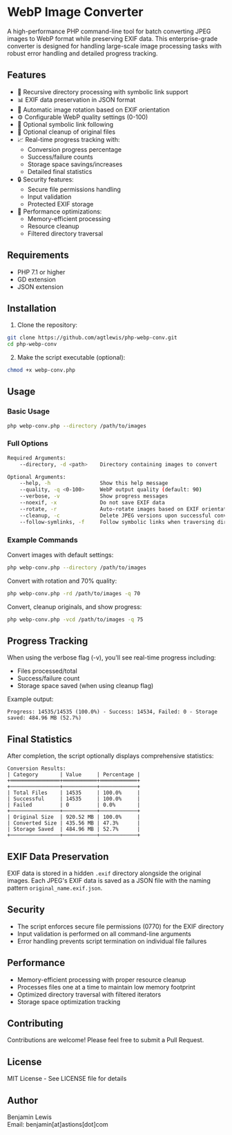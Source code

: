 # WebP Image Converter

A high-performance PHP command-line tool for batch converting JPEG images to WebP format while preserving EXIF data. This enterprise-grade converter is designed for handling large-scale image processing tasks with robust error handling and detailed progress tracking.

## Features

- 🚀 Recursive directory processing with symbolic link support
- 📊 EXIF data preservation in JSON format
- 🔄 Automatic image rotation based on EXIF orientation
- ⚙️ Configurable WebP quality settings (0-100)
- 🔗 Optional symbolic link following
- 🧹 Optional cleanup of original files
- 📈 Real-time progress tracking with:
  - Conversion progress percentage
  - Success/failure counts
  - Storage space savings/increases
  - Detailed final statistics
- 🔒 Security features:
  - Secure file permissions handling
  - Input validation
  - Protected EXIF storage
- 💾 Performance optimizations:
  - Memory-efficient processing
  - Resource cleanup
  - Filtered directory traversal

## Requirements

- PHP 7.1 or higher
- GD extension
- JSON extension

## Installation

1. Clone the repository:
```bash
git clone https://github.com/agtlewis/php-webp-conv.git
cd php-webp-conv
```

2. Make the script executable (optional):
```bash
chmod +x webp-conv.php
```

## Usage

### Basic Usage
```bash
php webp-conv.php --directory /path/to/images
```

### Full Options
```bash
Required Arguments:
    --directory, -d <path>    Directory containing images to convert

Optional Arguments:
    --help, -h                Show this help message
    --quality, -q <0-100>     WebP output quality (default: 90)
    --verbose, -v             Show progress messages
    --noexif, -x              Do not save EXIF data
    --rotate, -r              Auto-rotate images based on EXIF orientation
    --cleanup, -c             Delete JPEG versions upon successful conversion
    --follow-symlinks, -f     Follow symbolic links when traversing directories
```

### Example Commands

Convert images with default settings:
```bash
php webp-conv.php --directory /path/to/images
```

Convert with rotation and 70% quality:
```bash
php webp-conv.php -rd /path/to/images -q 70
```

Convert, cleanup originals, and show progress:
```bash
php webp-conv.php -vcd /path/to/images -q 75
```

## Progress Tracking

When using the verbose flag (-v), you'll see real-time progress including:
- Files processed/total
- Success/failure count
- Storage space saved (when using cleanup flag)

Example output:
```
Progress: 14535/14535 (100.0%) - Success: 14534, Failed: 0 - Storage saved: 484.96 MB (52.7%)
```

## Final Statistics

After completion, the script optionally displays comprehensive statistics:
```
Conversion Results:
| Category       | Value     | Percentage |
+════════════════+═══════════+════════════+
+────────────────+───────────+────────────+
| Total Files    | 14535     | 100.0%     |
| Successful     | 14535     | 100.0%     |
| Failed         | 0         | 0.0%       |
+────────────────+───────────+────────────+
| Original Size  | 920.52 MB | 100.0%     |
| Converted Size | 435.56 MB | 47.3%      |
| Storage Saved  | 484.96 MB | 52.7%      |
+────────────────+───────────+────────────+
```

## EXIF Data Preservation

EXIF data is stored in a hidden `.exif` directory alongside the original images. Each JPEG's EXIF data is saved as a JSON file with the naming pattern `original_name.exif.json`.

## Security

- The script enforces secure file permissions (0770) for the EXIF directory
- Input validation is performed on all command-line arguments
- Error handling prevents script termination on individual file failures

## Performance

- Memory-efficient processing with proper resource cleanup
- Processes files one at a time to maintain low memory footprint
- Optimized directory traversal with filtered iterators
- Storage space optimization tracking

## Contributing

Contributions are welcome! Please feel free to submit a Pull Request.

## License

MIT License - See LICENSE file for details

## Author

Benjamin Lewis  
Email: benjamin[at]astions[dot]com
